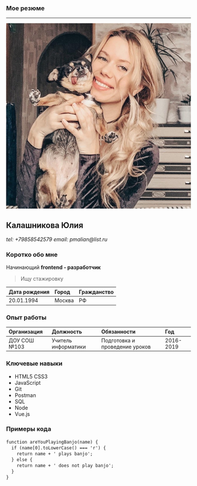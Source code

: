 ### Мое резюме 
***
![my photo](yu.jpg)
## Калашникова Юлия 
_tel: +79858542579_
_email: pmalian@list.ru_
### Коротко обо мне 
Начинающий __frontend - разработчик__

> Ищу стажировку

Дата рождения|Город|Гражданство|
:------|:-------|:-------
20.01.1994|Москва| РФ|

### Опыт работы

Организация|Должность|Обязанности|Год
:----|:----|:----|:---
ДОУ СОШ №103|Учитель информатики|Подготовка и проведение уроков| 2016-2019
### Ключевые навыки 
+ HTML5 CSS3
+ JavaScript
+ Git
+ Postman
+ SQL
+ Node
+ Vue.js
### Примеры кода
```
function areYouPlayingBanjo(name) {
  if (name[0].toLowerCase() === 'r') {
    return name + ' plays banjo';
  } else {
    return name + ' does not play banjo';
  }
}
```